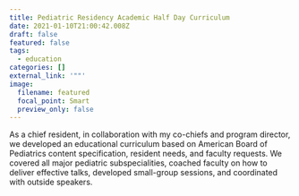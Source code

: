 ```yaml
---
title: Pediatric Residency Academic Half Day Curriculum
date: 2021-01-10T21:00:42.008Z
draft: false
featured: false
tags:
  - education
categories: []
external_link: '""'
image:
  filename: featured
  focal_point: Smart
  preview_only: false
---
```

As a chief resident, in collaboration with my co-chiefs and program director, we developed an educational curriculum based on American Board of Pediatrics content specification, resident needs, and faculty requests. We covered all major pediatric subspecialities, coached faculty on how to deliver effective talks, developed small-group sessions, and coordinated with outside speakers.

